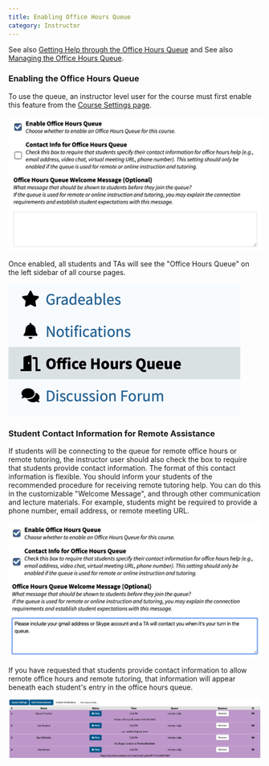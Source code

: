 ```yaml
---
title: Enabling Office Hours Queue
category: Instructor
---
```


See also [Getting Help through the Office Hours Queue](/student/queue) and
See also [Managing the Office Hours Queue](/grader/queue).


### Enabling the Office Hours Queue

To use the queue, an instructor level user for the course must first
enable this feature from the [Course Settings
page](/instructor/course_settings).

![](/images/queue/queue_enable.png)

Once enabled, all students and TAs will see the "Office Hours Queue"
on the left sidebar of all course pages.

![](/images/queue/queue_menu.png)


### Student Contact Information for Remote Assistance

If students will be connecting to the queue for remote office hours or
remote tutoring, the instructor user should also check the box to require
that students provide contact information.  The format of this contact
information is flexible.  You should inform your students of the
recommended procedure for receiving remote tutoring help.  You can do
this in the customizable "Welcome Message", and through other
communication and lecture materials.  For example, students might be
required to provide a phone number, email address, or remote meeting
URL.

![](/images/queue/queue_enable_completed.png)

If you have requested that students provide contact information to
allow remote office hours and remote tutoring, that information will
appear beneath each student's entry in the office hours queue.

![](/images/queue/queue_contact_information.png)


